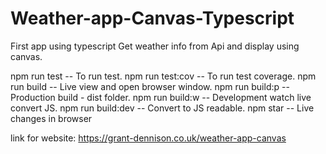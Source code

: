 # Weather-app-Canvas-Typescript

First app using typescript
Get weather info from Api and display using canvas.

npm run test -- To run test.
npm run test:cov -- To run test coverage.
npm run build -- Live view and open browser window.
npm run build:p -- Production build - dist folder.
npm run build:w -- Development watch live convert JS.
npm run build:dev -- Convert to JS readable.
npm star -- Live changes in browser

link for website: https://grant-dennison.co.uk/weather-app-canvas
